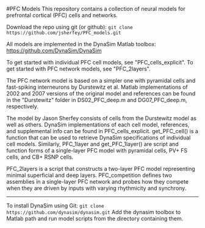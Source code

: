 #PFC Models
This repository contains a collection of neural models for prefrontal cortical (PFC) cells and networks.

Download the repo using git (or github): `git clone https://github.com/jsherfey/PFC_models.git`

All models are implemented in the DynaSim Matlab toolbox: https://github.com/DynaSim/DynaSim

To get started with individual PFC cell models, see "PFC_cells_explicit". To get started with PFC network models, see "PFC_2layers".

The PFC network model is based on a simpler one with pyramidal cells and fast-spiking interneurons by Durstewitz et al. Matlab implementations of 2002 and 2007 versions of the original model and references can be found in the "Durstewitz" folder in DS02_PFC_deep.m and DG07_PFC_deep.m, respectively.

The model by Jason Sherfey consists of cells from the Durstewitz model as well as others. DynaSim implementations of each cell model, references, and supplemental info can be found in PFC_cells_explicit. get_PFC_cell() is a function that can be used to retrieve DynaSim specifications of individual cell models. Similarly, PFC_1layer and get_PFC_1layer() are script and function forms of a single-layer PFC model with pyramidal cells, PV+ FS cells, and CB+ RSNP cells. 

PFC_2layers is a script that constructs a two-layer PFC model representing minimal superficial and deep layers.
PFC_competition defines two assemblies in a single-layer PFC network and probes how they compete when they are driven by inputs with varying rhythmicity and synchrony.

------------------------------------------------------------

To install DynaSim using Git: `git clone https://github.com/dynasim/dynasim.git`
Add the dynasim toolbox to Matlab path and run model scripts from the directory containing them.

